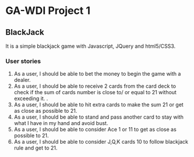 # GA-WDI Project 1
## BlackJack
It is a simple blackjack game with Javascript, JQuery and html5/CSS3.

### User stories
1. As a user, I should be able to bet the money to begin the game with a dealer.
2. As a user, I should be able to receive 2 cards from the card deck to check if the sum of cards number is close to/ or equal to 21 without exceeding it. .
3. As a user, I should be able to hit extra cards to make the sum 21 or get as close as possible to 21.
4. As a user, I should be able to stand and pass another card to stay with what I have in my hand and avoid bust.
5. As a user, I should be able to consider Ace 1 or 11 to get as close as possible to 21.
6. As a user, I should be able to consider J,Q,K cards 10 to follow blackjack rule and get to 21.
